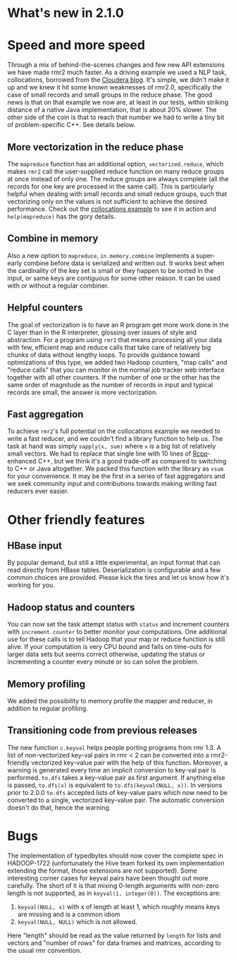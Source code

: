 # What's new in 2.1.0

# Speed and more speed

Through a mix of behind-the-scenes changes and few new API extensions we have made rmr2 much faster. As a driving example we used a NLP task, collocations, borrowed from the [Cloudera blog](http://blog.cloudera.com/blog/2013/01/a-guide-to-python-frameworks-for-hadoop/). It's simple, we didn't make it up and we knew it hit some known weaknesses of rmr2.0, specifically the case of small records and small groups in the reduce phase. The good news is that on that example we now are, at least in our tests, within striking distance of a native Java implementation, that is about 20% slower. The other side of the coin is that to reach that number we had to write a tiny bit of problem-specific C++. See details below.

## More vectorization in the reduce phase
The `mapreduce` function has an additional option, `vectorized.reduce`, which makes `rmr2` call the user-supplied reduce function on many reduce groups at once instead of only one. The reduce groups are always complete (all the records for one key are processed in the same call). This is particularly helpful when dealing with small records and small reduce groups, such that vectorizing only on the values is not sufficient to achieve the desired performance. Check out the [collocations example](../pkg/examples/collocations.R) to see it in action and `help(mapreduce)` has the gory details.

## Combine in memory
Also a new option to `mapreduce`, `in.memory.combine` implements a super-early combine before data is serialized and written out. It works best when the cardinality of the key set is small or they happen to be sorted in the input, or same keys are contiguous for some other reason. It can be used with or without a regular combiner. 

## Helpful counters
The goal of vectorization is to have an R program get more work done in the C layer than in the R interpreter, glossing over issues of style and abstraction. For a program using `rmr2` that means processing all your data with few, efficient map and reduce calls that take care of relatively big chunks of data without lengthy loops. To provide guidance toward optimizations of this type, we added two Hadoop counters, "map calls" and "reduce calls" that you can monitor in the normal job tracker web interface together with all other counters. If the number of one or the other has the same order of magnitude as the number of records in input and typical records are small, the answer is more vectorization.

## Fast aggregation
To achieve `rmr2`'s full potential on the collocations example we needed to write a fast reducer, and we couldn't find a library function to help us. The task at hand was simply `sapply(x, sum)` where `x` is a big list of relatively small vectors. We had to replace that single line with 10 lines of [Rcpp](http://dirk.eddelbuettel.com/code/rcpp.html)-enhanced C++, but we think it's a good trade-off as compared to switching to C++ or Java altogether. We packed this function with the library as `vsum` for your convenience. It may be the first in a series of fast aggregators and we seek community input and contributions towards making writing fast reducers ever easier.

# Other friendly features

## HBase input
By popular demand, but still a little experimental, an input format that can read directly from HBase tables. Deserialization is configurable and a few common choices are provided. Please kick the tires and let us know how it's working for you.

## Hadoop status and counters
You can now set the task attempt status with `status` and increment counters with `increment.counter` to better monitor your computations. One additional use for these calls is to tell Hadoop that your map or reduce function is still alive. If your computation is very CPU bound and fails on time-outs for larger data sets but seems correct otherwise, updating the status or incrementing a counter every minute or so can solve the problem.

## Memory profiling
We added the possibility to memory profile the mapper and reducer, in addition to regular profiling.

## Transitioning code from previous releases
The new function `c.keyval` helps people porting programs from rmr 1.3. A list of non-vectorized key-val pairs in rmr < 2 can be converted into a rmr2-friendly vectorized key-value pair with the help of this function. Moreover, a warning is generated every time an implicit conversion to key-val pair is performed. `to.dfs` takes a key-value pair as first argument. If anything else is passed, `to.dfs(x)` is equivalent to `to.dfs(keyval(NULL, x))`. In versions prior to 2.0.0 `to.dfs` accepted lists of key-value pairs which now need to be converted to a single, vectorized key-value pair. The automatic conversion doesn't do that, hence the warning.

# Bugs
The implementation of typedbytes should now cover the complete spec in HADOOP-1722 (unfortunately the Hive team forked its own implementation extending the format, those extensions are not supported). Some interesting corner cases for keyval pairs have been thought out more carefully. The short of it is that mixing 0-length arguments with non-zero length is not supported, as in `keyval(1, integer(0))`. The exceptions are:

  1. `keyval(NULL, x)` with x of length at least 1, which roughly means keys are missing and is a common idiom 
  2. `keyval(NULL, NULL)` which is not allowed. 

Here "length" should be read as the value returned by `length` for lists and vectors and "number of rows" for data frames and matrices, according to the usual rmr convention.
